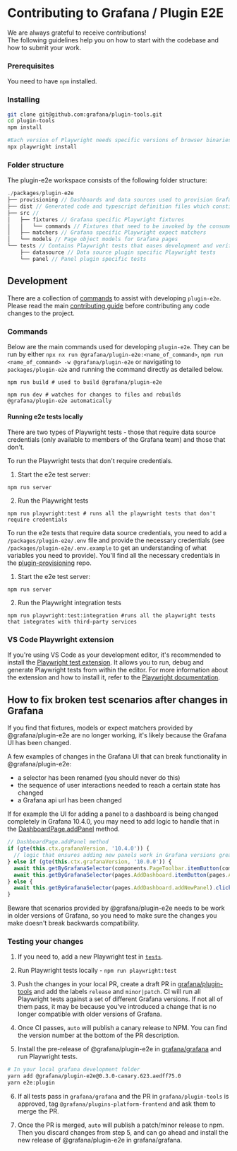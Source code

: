 # Contributing to Grafana / Plugin E2E

We are always grateful to receive contributions!<br />
The following guidelines help you on how to start with the codebase and how to submit your work.

### Prerequisites

You need to have `npm` installed.

### Installing

```bash
git clone git@github.com:grafana/plugin-tools.git
cd plugin-tools
npm install

#Each version of Playwright needs specific versions of browser binaries to operate. You will need to use the Playwright CLI to install these browsers.
npx playwright install
```

### Folder structure

The plugin-e2e workspace consists of the following folder structure:

```js
./packages/plugin-e2e
├── provisioning // Dashboards and data sources used to provision Grafana when running E2E tests in CI and locally
├── dist // Generated code and typescript definition files which constitutes the npm package
├── src //
│   ├── fixtures // Grafana specific Playwright fixtures
│   │   └── commands // Fixtures that need to be invoked by the consumer
│   ├── matchers // Grafana specific Playwright expect matchers
│   └── models // Page object models for Grafana pages
└── tests // Contains Playwright tests that eases development and verifies that fixtures, models and expect matchers work as expected. these tests are not part of the npm package.
    ├── datasource // Data source plugin specific Playwright tests
    └── panel // Panel plugin specific tests
```

## Development

There are a collection of [commands](#commands) to assist with developing `plugin-e2e`. Please read the main [contributing guide](../../CONTRIBUTING.md) before contributing any code changes to the project.

### Commands

Below are the main commands used for developing `plugin-e2e`. They can be run by either `npx nx run @grafana/plugin-e2e:<name_of_command>`, `npm run <name_of_command> -w @grafana/plugin-e2e` or navigating to `packages/plugin-e2e` and running the command directly as detailed below.

```shell
npm run build # used to build @grafana/plugin-e2e
```

```shell
npm run dev # watches for changes to files and rebuilds @grafana/plugin-e2e automatically
```

#### Running e2e tests locally

There are two types of Playwright tests - those that require data source credentials (only available to members of the Grafana team) and those that don't.

To run the Playwright tests that don't require credentials.

1. Start the e2e test server:

```shell
npm run server

```

2. Run the Playwright tests

```shell
npm run playwright:test # runs all the playwright tests that don't require credentials
```

To run the e2e tests that require data source credentials, you need to add a `/packages/plugin-e2e/.env` file and provide the necessary credentials (see `/packages/plugin-e2e/.env.example` to get an understanding of what variables you need to provide). You'll find all the necessary credentials in the [plugin-provisioning](https://github.com/grafana/plugin-provisioning) repo.

1. Start the e2e test server:

```shell
npm run server

```

2. Run the Playwright integration tests

```shell
npm run playwright:test:integration #runs all the playwright tests that integrates with third-party services
```

### VS Code Playwright extension

If you're using VS Code as your development editor, it's recommended to install the [Playwright test extension](https://marketplace.visualstudio.com/items?itemName=ms-playwright.playwright). It allows you to run, debug and generate Playwright tests from within the editor. For more information about the extension and how to install it, refer to the [Playwright documentation](https://playwright.dev/docs/getting-started-vscode).

## How to fix broken test scenarios after changes in Grafana

If you find that fixtures, models or expect matchers provided by @grafana/plugin-e2e are no longer working, it's likely because the Grafana UI has been changed.

A few examples of changes in the Grafana UI that can break functionality in @grafana/plugin-e2e:

- a selector has been renamed (you should never do this)
- the sequence of user interactions needed to reach a certain state has changed
- a Grafana api url has been changed

If for example the UI for adding a panel to a dashboard is being changed completely in Grafana 10.4.0, you may need to add logic to handle that in the [DashboardPage.addPanel](https://github.com/grafana/plugin-tools/blob/main/packages/plugin-e2e/src/models/DashboardPage.ts#L38-L55) method.

```typescript
// DashboardPage.addPanel method
if (gte(this.ctx.grafanaVersion, '10.4.0')) {
  // logic that ensures adding new panels work in Grafana versions greater than or equals to 10.4.0
} else if (gte(this.ctx.grafanaVersion, '10.0.0')) {
  await this.getByGrafanaSelector(components.PageToolbar.itemButton(components.PageToolbar.itemButtonTitle)).click();
  await this.getByGrafanaSelector(pages.AddDashboard.itemButton(pages.AddDashboard.itemButtonAddViz)).click();
} else {
  await this.getByGrafanaSelector(pages.AddDashboard.addNewPanel).click();
}
```

Beware that scenarios provided by @grafana/plugin-e2e needs to be work in older versions of Grafana, so you need to make sure the changes you make doesn't break backwards compatibility.

### Testing your changes

1. If you need to, add a new Playwright test in [`tests`](https://github.com/grafana/plugin-tools/tree/main/packages/plugin-e2e/tests).

2. Run Playwright tests locally - `npm run playwright:test`

3. Push the changes in your local PR, create a draft PR in [grafana/plugin-tools](https://github.com/grafana/plugin-tools/) and add the labels `release` and `minor|patch`. CI will run all Playwright tests against a set of different Grafana versions. If not all of them pass, it may be because you've introduced a change that is no longer compatible with older versions of Grafana.

4. Once CI passes, `auto` will publish a canary release to NPM. You can find the version number at the bottom of the PR description.

5. Install the pre-release of @grafana/plugin-e2e in [grafana/grafana](https://github.com/grafana/grafana) and run Playwright tests.

```bash
# In your local grafana development folder
yarn add @grafana/plugin-e2e@0.3.0-canary.623.aedff75.0
yarn e2e:plugin
```

6. If all tests pass in `grafana/grafana` and the PR in `grafana/plugin-tools` is approved, tag `@grafana/plugins-platform-frontend` and ask them to merge the PR.

7. Once the PR is merged, `auto` will publish a patch/minor release to npm. Then you discard changes from step 5, and can go ahead and install the new release of @grafana/plugin-e2e in grafana/grafana.
